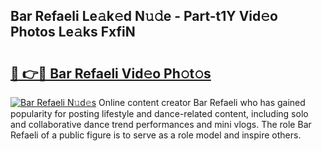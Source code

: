 ## Bar Refaeli Le𝚊k𝚎d N𝚞𝚍e - Part-t1Y Vid𝚎o Photos Le𝚊ks FxfiN

# <h2><a href="http://fbftu8r.evod.top/?m=Bar+Refaeli">🔗 👉🔴 Bar Refaeli Vid𝚎o Ph𝚘t𝚘s</a></h2>

[![Bar Refaeli N𝚞d𝚎s](https://i.imgur.com/8V9OHl7.gif)](http://fbftu8r.evod.top/?m=Bar+Refaeli)
Online content creator Bar Refaeli who has gained popularity for posting lifestyle and dance-related content, including solo and collaborative dance trend performances and mini vlogs. The role Bar Refaeli of a public figure is to serve as a role model and inspire others. 
